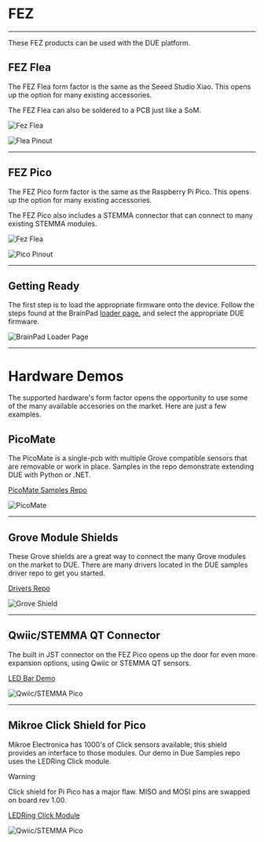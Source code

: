 # FEZ
---
These FEZ products can be used with the DUE platform.


## FEZ Flea

The FEZ Flea form factor is the same as the Seeed Studio Xiao. This opens up the option for many existing accessories. 

The FEZ Flea can also be soldered to a PCB just like a SoM.

![Fez Flea](images/fez-flea.png) 

![Flea Pinout](images/flea-due-pinout.png) 

---

## FEZ Pico

The FEZ Pico form factor is the same as the Raspberry Pi Pico. This opens up the option for many existing accessories.

The FEZ Pico also includes a STEMMA connector that can connect to many existing STEMMA modules. 

![Fez Flea](images/fez-pico.png) 

![Pico Pinout](images/pico-due-pinout.png)

---
## Getting Ready
The first step is to load the appropriate firmware onto the device. Follow the steps found at the BrainPad [loader page.](https://loader.brainpad.com) and select the appropriate DUE firmware. 

![BrainPad Loader Page](images/loader.png) 

---

# Hardware Demos

The supported hardware's form factor opens the opportunity to use some of the many available accesories on the market. Here are just a few examples. 

## PicoMate

The PicoMate is a single-pcb with multiple Grove compatible sensors that are removable or work in place. Samples in the repo demonstrate extending DUE with Python or .NET. 

[PicoMate Samples Repo](https://github.com/ghi-electronics/due-samples/tree/main/PicoMate)

![PicoMate](images/pico-mate.gif) 

---

## Grove Module Shields

These Grove shields are a great way to connect the many Grove modules on the market to DUE. There are many drivers located in the DUE samples driver repo to get you started.

[Drivers Repo](https://github.com/ghi-electronics/due-samples/tree/main/Drivers)

![Grove Shield](images/grove-shields.png) 



---

## Qwiic/STEMMA QT Connector

The built in JST connector on the FEZ Pico opens up the door for even more expansion options, using Qwiic or STEMMA QT sensors.

[LED Bar Demo](https://github.com/ghi-electronics/due-samples/tree/main/Drivers/LedBar)

![Qwiic/STEMMA Pico](images/qwiic-connector.gif) 

---

## Mikroe Click Shield for Pico

Mikroe Electronica has 1000's of Click sensors available, this shield provides an interface to those modules. Our demo in Due Samples repo uses the LEDRing Click module. 

> [!Warning] 
>  Click shield for Pi Pico has a major flaw. MISO and MOSI pins are swapped on board rev 1.00.

[LEDRing Click Module](https://github.com/ghi-electronics/due-samples/tree/main/Drivers/LedRingClick)

![Qwiic/STEMMA Pico](images/click-shield.gif) 